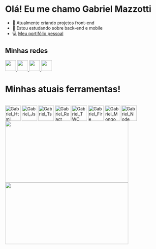 
<h1> Olá! Eu me chamo Gabriel Mazzotti</h1>

- 🔭 Atualmente criando projetos front-end
- 🌱 Estou estudando sobre back-end e mobile
- 💻 [Meu portifólio pessoal](https://gabrielmazzotti.vercel.app/)

<h2>Minhas redes</h2>
 <div>
   <a href="https://www.linkedin.com/in/gabriel-mazzotti/">
     <img width="35px" src="https://img.icons8.com/color/48/000000/linkedin-2--v1.png" />
   </a>
   <a href="https://www.instagram.com/omazzotti_/">
     <img width="35px" src="https://img.icons8.com/fluency/48/000000/instagram-new.png" />
   </a>
   <a href="https://api.whatsapp.com/send?phone=5551994447857">
     <img width="35px" src="https://img.icons8.com/color/48/000000/whatsapp--v1.png" />
   </a>
   <a href="https://gabrielmazzotti.vercel.app/">
     <img width="35px" src="https://img.icons8.com/fluency/48/000000/laptop.png" />
   </a>
 </div>

</div>
           
          
<div>
<h1>Minhas atuais ferramentas!</h1>
<div style="display: inline_block"><br>
<img align="center" alt="Gabriel_Html" height="50" width"50" src="https://cdn.jsdelivr.net/gh/devicons/devicon/icons/html5/html5-original.svg" />
<img align="center" alt="Gabriel_Js" height="50" width"50" src="https://cdn.jsdelivr.net/gh/devicons/devicon/icons/javascript/javascript-original.svg" />
<img align="center" alt="Gabriel_Ts" height="50" width"50" src="https://cdn.jsdelivr.net/gh/devicons/devicon/icons/typescript/typescript-original.svg"/>
<img align="center" alt="Gabriel_React" height="50" width"50" src="https://cdn.jsdelivr.net/gh/devicons/devicon/icons/react/react-original.svg" />
<img align="center" alt="Gabriel_TWC" height="50" width"50" src="https://cdn.jsdelivr.net/gh/devicons/devicon/icons/tailwindcss/tailwindcss-plain.svg" />
<img align="center" alt="Gabriel_Fire" height="50" width"50" src="https://cdn.jsdelivr.net/gh/devicons/devicon/icons/firebase/firebase-plain.svg" />
<img align="center" alt="Gabriel_Mongo" height="50" width"50" src="https://cdn.jsdelivr.net/gh/devicons/devicon/icons/mongodb/mongodb-original.svg" />
<img align="center" alt="Gabriel_Node" height="50" width"50" src="https://cdn.jsdelivr.net/gh/devicons/devicon/icons/nodejs/nodejs-original.svg" />
</div>
 <div>
 <img height="200px" width="400px" src="https://github-readme-stats.vercel.app/api?username=Mazzotti1&show_icons=true&theme=chartreuse-dark&include_all_commits=true&count_private=true"/>
   <img height="200px" width="400px" src="https://github-readme-stats.vercel.app/api/top-langs/?username=Mazzotti1&layout=compact&langs_count=7&theme=chartreuse-dark"/>
  </div>
